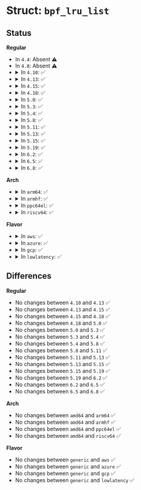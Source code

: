 # Struct: <code>bpf_lru_list</code>

## Status
<b>Regular</b>
<ul>
<li>
In <code>4.4</code>: Absent ⚠️
</li>
<li>
In <code>4.8</code>: Absent ⚠️
</li>
<li>
<details>
<summary>In <code>4.10</code>: ✅</summary>

```c
struct bpf_lru_list {
    struct list_head lists[3];
    unsigned int counts[2];
    struct list_head *next_inactive_rotation;
    raw_spinlock_t lock;
};
```
</details>
</li>
<li>
<details>
<summary>In <code>4.13</code>: ✅</summary>

```c
struct bpf_lru_list {
    struct list_head lists[3];
    unsigned int counts[2];
    struct list_head *next_inactive_rotation;
    raw_spinlock_t lock;
};
```
</details>
</li>
<li>
<details>
<summary>In <code>4.15</code>: ✅</summary>

```c
struct bpf_lru_list {
    struct list_head lists[3];
    unsigned int counts[2];
    struct list_head *next_inactive_rotation;
    raw_spinlock_t lock;
};
```
</details>
</li>
<li>
<details>
<summary>In <code>4.18</code>: ✅</summary>

```c
struct bpf_lru_list {
    struct list_head lists[3];
    unsigned int counts[2];
    struct list_head *next_inactive_rotation;
    raw_spinlock_t lock;
};
```
</details>
</li>
<li>
<details>
<summary>In <code>5.0</code>: ✅</summary>

```c
struct bpf_lru_list {
    struct list_head lists[3];
    unsigned int counts[2];
    struct list_head *next_inactive_rotation;
    raw_spinlock_t lock;
};
```
</details>
</li>
<li>
<details>
<summary>In <code>5.3</code>: ✅</summary>

```c
struct bpf_lru_list {
    struct list_head lists[3];
    unsigned int counts[2];
    struct list_head *next_inactive_rotation;
    raw_spinlock_t lock;
};
```
</details>
</li>
<li>
<details>
<summary>In <code>5.4</code>: ✅</summary>

```c
struct bpf_lru_list {
    struct list_head lists[3];
    unsigned int counts[2];
    struct list_head *next_inactive_rotation;
    raw_spinlock_t lock;
};
```
</details>
</li>
<li>
<details>
<summary>In <code>5.8</code>: ✅</summary>

```c
struct bpf_lru_list {
    struct list_head lists[3];
    unsigned int counts[2];
    struct list_head *next_inactive_rotation;
    raw_spinlock_t lock;
};
```
</details>
</li>
<li>
<details>
<summary>In <code>5.11</code>: ✅</summary>

```c
struct bpf_lru_list {
    struct list_head lists[3];
    unsigned int counts[2];
    struct list_head *next_inactive_rotation;
    raw_spinlock_t lock;
};
```
</details>
</li>
<li>
<details>
<summary>In <code>5.13</code>: ✅</summary>

```c
struct bpf_lru_list {
    struct list_head lists[3];
    unsigned int counts[2];
    struct list_head *next_inactive_rotation;
    raw_spinlock_t lock;
};
```
</details>
</li>
<li>
<details>
<summary>In <code>5.15</code>: ✅</summary>

```c
struct bpf_lru_list {
    struct list_head lists[3];
    unsigned int counts[2];
    struct list_head *next_inactive_rotation;
    raw_spinlock_t lock;
};
```
</details>
</li>
<li>
<details>
<summary>In <code>5.19</code>: ✅</summary>

```c
struct bpf_lru_list {
    struct list_head lists[3];
    unsigned int counts[2];
    struct list_head *next_inactive_rotation;
    raw_spinlock_t lock;
};
```
</details>
</li>
<li>
<details>
<summary>In <code>6.2</code>: ✅</summary>

```c
struct bpf_lru_list {
    struct list_head lists[3];
    unsigned int counts[2];
    struct list_head *next_inactive_rotation;
    raw_spinlock_t lock;
};
```
</details>
</li>
<li>
<details>
<summary>In <code>6.5</code>: ✅</summary>

```c
struct bpf_lru_list {
    struct list_head lists[3];
    unsigned int counts[2];
    struct list_head *next_inactive_rotation;
    raw_spinlock_t lock;
};
```
</details>
</li>
<li>
<details>
<summary>In <code>6.8</code>: ✅</summary>

```c
struct bpf_lru_list {
    struct list_head lists[3];
    unsigned int counts[2];
    struct list_head *next_inactive_rotation;
    raw_spinlock_t lock;
};
```
</details>
</li>
</ul>
<b>Arch</b>
<ul>
<li>
<details>
<summary>In <code>arm64</code>: ✅</summary>

```c
struct bpf_lru_list {
    struct list_head lists[3];
    unsigned int counts[2];
    struct list_head *next_inactive_rotation;
    raw_spinlock_t lock;
};
```
</details>
</li>
<li>
<details>
<summary>In <code>armhf</code>: ✅</summary>

```c
struct bpf_lru_list {
    struct list_head lists[3];
    unsigned int counts[2];
    struct list_head *next_inactive_rotation;
    raw_spinlock_t lock;
};
```
</details>
</li>
<li>
<details>
<summary>In <code>ppc64el</code>: ✅</summary>

```c
struct bpf_lru_list {
    struct list_head lists[3];
    unsigned int counts[2];
    struct list_head *next_inactive_rotation;
    raw_spinlock_t lock;
};
```
</details>
</li>
<li>
<details>
<summary>In <code>riscv64</code>: ✅</summary>

```c
struct bpf_lru_list {
    struct list_head lists[3];
    unsigned int counts[2];
    struct list_head *next_inactive_rotation;
    raw_spinlock_t lock;
};
```
</details>
</li>
</ul>
<b>Flavor</b>
<ul>
<li>
<details>
<summary>In <code>aws</code>: ✅</summary>

```c
struct bpf_lru_list {
    struct list_head lists[3];
    unsigned int counts[2];
    struct list_head *next_inactive_rotation;
    raw_spinlock_t lock;
};
```
</details>
</li>
<li>
<details>
<summary>In <code>azure</code>: ✅</summary>

```c
struct bpf_lru_list {
    struct list_head lists[3];
    unsigned int counts[2];
    struct list_head *next_inactive_rotation;
    raw_spinlock_t lock;
};
```
</details>
</li>
<li>
<details>
<summary>In <code>gcp</code>: ✅</summary>

```c
struct bpf_lru_list {
    struct list_head lists[3];
    unsigned int counts[2];
    struct list_head *next_inactive_rotation;
    raw_spinlock_t lock;
};
```
</details>
</li>
<li>
<details>
<summary>In <code>lowlatency</code>: ✅</summary>

```c
struct bpf_lru_list {
    struct list_head lists[3];
    unsigned int counts[2];
    struct list_head *next_inactive_rotation;
    raw_spinlock_t lock;
};
```
</details>
</li>
</ul>

## Differences
<b>Regular</b>
<ul>
<li>
No changes between <code>4.10</code> and <code>4.13</code> ✅
</li>
<li>
No changes between <code>4.13</code> and <code>4.15</code> ✅
</li>
<li>
No changes between <code>4.15</code> and <code>4.18</code> ✅
</li>
<li>
No changes between <code>4.18</code> and <code>5.0</code> ✅
</li>
<li>
No changes between <code>5.0</code> and <code>5.3</code> ✅
</li>
<li>
No changes between <code>5.3</code> and <code>5.4</code> ✅
</li>
<li>
No changes between <code>5.4</code> and <code>5.8</code> ✅
</li>
<li>
No changes between <code>5.8</code> and <code>5.11</code> ✅
</li>
<li>
No changes between <code>5.11</code> and <code>5.13</code> ✅
</li>
<li>
No changes between <code>5.13</code> and <code>5.15</code> ✅
</li>
<li>
No changes between <code>5.15</code> and <code>5.19</code> ✅
</li>
<li>
No changes between <code>5.19</code> and <code>6.2</code> ✅
</li>
<li>
No changes between <code>6.2</code> and <code>6.5</code> ✅
</li>
<li>
No changes between <code>6.5</code> and <code>6.8</code> ✅
</li>
</ul>
<b>Arch</b>
<ul>
<li>
No changes between <code>amd64</code> and <code>arm64</code> ✅
</li>
<li>
No changes between <code>amd64</code> and <code>armhf</code> ✅
</li>
<li>
No changes between <code>amd64</code> and <code>ppc64el</code> ✅
</li>
<li>
No changes between <code>amd64</code> and <code>riscv64</code> ✅
</li>
</ul>
<b>Flavor</b>
<ul>
<li>
No changes between <code>generic</code> and <code>aws</code> ✅
</li>
<li>
No changes between <code>generic</code> and <code>azure</code> ✅
</li>
<li>
No changes between <code>generic</code> and <code>gcp</code> ✅
</li>
<li>
No changes between <code>generic</code> and <code>lowlatency</code> ✅
</li>
</ul>
